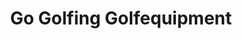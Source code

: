 ---
title: "Go Golfing Golfequipment"
url: /moenchengladbach/go-golfing-golfequipment/
shop: Sport
---